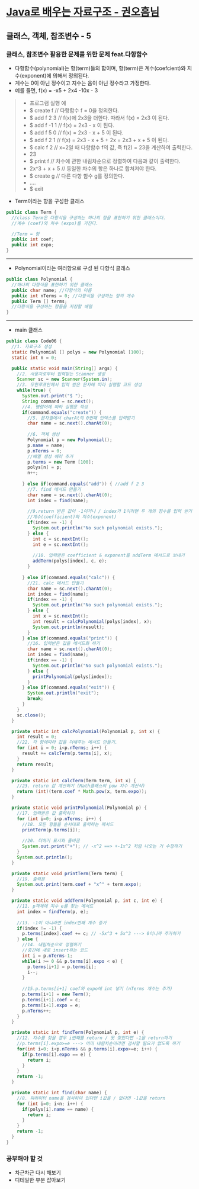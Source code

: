 # [Java로 배우는 자료구조 - 권오흠님](https://www.inflearn.com/course/java-%EC%9E%90%EB%A3%8C%EA%B5%AC%EC%A1%B0/dashboard)

## 클래스, 객체, 참조변수 - 5

### 클래스, 참조변수 활용한 문제를 위한 문제 feat.다항함수

- 다항함수(polynomial)는 항(term)들의 합이며, 항(term)은 계수(coefcient)와 지수(exponent)에 의해서 정의된다. </br>
- 계수는 0이 아닌 정수이고 지수는 음이 아닌 정수라고 가정한다.
- 예를 들면, f(x) = -x5 + 2x4 -10x - 3

>- 프로그램 실행 예
>- $ create f // 다항함수 f = 0을 정의한다.
>- $ add f 2 3 // f(x)에 2x3을 더한다. 따라서 f(x) = 2x3 이 된다.
>- $ add f -1 1 // f(x) = 2x3 - x 이 된다.
>- $ add f 5 0 // f(x) = 2x3 - x + 5 이 된다.
>- $ add f 2 1 // f(x) = 2x3 - x + 5 + 2x = 2x3 + x + 5 이 된다.
>- $ calc f 2 // x=2일 때 다항함수 f의 값, 즉 f(2) = 23을 계산하여 출력한다.
>- 23
>- $ print f // 차수에 관한 내림차순으로 정렬하여 다음과 같이 출력한다.
>- 2x^3 + x + 5 // 동일한 차수의 항은 하나로 합쳐져야 한다.
>- $ create g // 다른 다항 함수 g를 정의한다.
>- ….
>- $ exit

- Term이라는 항을 구성한 클래스

```java
public class Term {
  //class Term은 다항식을 구성하는 하나의 항을 표현하기 위한 클래스이다.
  //계수 (coef)와 차수 (expo)를 가진다.

  //Term = 항
  public int coef;
  public int expo;
}
```

---

- Polynomial이라는 여러항으로 구성 된 다항식 클래스

```java
public class Polynomial {
  //하나의 다항식을 표현하기 위한 클래스
  public char name; //다항식의 이름
  public int nTerms = 0; //다항식을 구성하는 항의 개수
  public Term [] terms;
  //다항식을 구성하는 항들을 저장할 배열
}
```

---

- main 클래스

```java
public class Code06 {
  //1. 자료구조 생성
  static Polynomial [] polys = new Polynomial [100];
  static int n = 0;

  public static void main(String[] args) {
    //2. 사용자로부터 입력받는 Scanner 생성
    Scanner sc = new Scanner(System.in);
    //3. 무한루프안에서 입력 받은 문자에 따라 실행할 코드 생성
    while(true) {
      System.out.print("$ ");
      String command = sc.next();
      //4. 명령어에 따라 실행문 작성
      if(command.equals("create")) {
        //5. 문자열에서 charAt의 0번째 인덱스를 입력받기
        char name = sc.next().charAt(0);
        
        //6. 객체 생성
        Polynomial p = new Polynomial();
        p.name = name;
        p.nTerms = 0;
        //배열 생성 에러 추가
        p.terms = new Term [100];
        polys[n] = p;
        n++;
        
      } else if(command.equals("add")) { //add f 2 3
        //7. find 메서드 만들기
        char name = sc.next().charAt(0);
        int index = find(name);
        
        //9.return 받은 값이 -1이거나 / index가 1이라면 두 개의 정수를 입력 받기 (계수와 지수)
        //계수(coefficient)와 지수(exponent)
        if(index == -1) {
          System.out.println("No such polynomial exists.");
        } else {
          int c = sc.nextInt();
          int e = sc.nextInt();
          
          //10. 입력받은 coefficient & exponent를 addTerm 메서드로 보내기
          addTerm(polys[index], c, e);
        }
        
      } else if(command.equals("calc")) {
        //21. calc 메서드 만들기
        char name = sc.next().charAt(0);
        int index = find(name);
        if(index == -1) {
          System.out.println("No such polynomial exists.");
        } else {
          int x = sc.nextInt();
          int result = calcPolynomial(polys[index], x);
          System.out.println(result);
        }
      } else if(command.equals("print")) {
        //16. 입력받은 값을 메서드화 하기
        char name = sc.next().charAt(0);
        int index = find(name);
        if(index == -1) {
          System.out.println("No such polynomial exists.");
        } else {
          printPolynomial(polys[index]);
        }
      } else if(command.equals("exit")) {
        System.out.println("exit");
        break;
      }
    }
    sc.close();
  }

  private static int calcPolynomial(Polynomial p, int x) {
    int result = 0;
    //22. 각 항에따라 값을 더해주는 메서드 만들기.
    for (int i = 0; i<p.nTerms; i++) {
      result += calcTerm(p.terms[i], x);
    }
    return result;
  }

  private static int calcTerm(Term term, int x) {
    //23. return 값 계산하기 (Math클래스의 pow 지수 계산식)
    return (int)(term.coef * Math.pow(x, term.expo));
  }

  private static void printPolynomial(Polynomial p) {
    //17. 입력받은 값 출력하기
    for (int i=0; i<p.nTerms; i++) {
      //18. 모든 항들을 순서대로 출력하는 메서드
      printTerm(p.terms[i]);
      
      //20. 더하기 표시와 줄바꿈
      System.out.print("+"); // -x^2 ==> +-1x^2 처럼 나오는 거 수정하기
    }
    System.out.println();
  }

  private static void printTerm(Term term) {
    //19. 출력문
    System.out.print(term.coef + "x^" + term.expo); 
  }

  private static void addTerm(Polynomial p, int c, int e) {
    //11. p객체에 지수 e를 찾는 메서드
    int index = findTerm(p, e);
    
    //13. -1이 아니라면 index번째 계수 증가
    if(index != -1) {
      p.terms[index].coef += c; // -5x^3 + 5x^3 ---> 0이니까 추가하기
    } else {
      //14. 내림차순으로 정렬하기
      //중간에 새로 insert하는 코드
      int i = p.nTerms-1;
      while(i >= 0 && p.terms[i].expo < e) {
        p.terms[i+1] = p.terms[i];
        i--;
      }
      
      //15.p.terms[i+1] coef와 expo에 int 넣기 (nTerms 개수는 추가)
      p.terms[i+1] = new Term();
      p.terms[i+1].coef = c;
      p.terms[i+1].expo = e;
      p.nTerms++;
    }
  }

  private static int findTerm(Polynomial p, int e) {
    //12. 지수를 찾을 경우 i번째를 return / 못 찾았다면 -1을 return하기
    //p.terms[i].expo>=e ---> 이미 내림차순이라면 검사할 필요가 없도록 하기
    for(int i=0; i<p.nTerms && p.terms[i].expo>=e; i++) {
      if(p.terms[i].expo == e) {
        return i;
      }
    }
    return -1;
  }

  private static int find(char name) {
    //8. 파라미터 name을 검사하여 있다면 i값을 / 없다면 -1값을 return 
    for (int i=0; i<n; i++) {
      if(polys[i].name == name) {
        return i;
      }
    }
    return -1;
  }
}
```

### 공부해야 할 것

- 차근차근 다시 해보기
- 디테일한 부분 잡아보기
